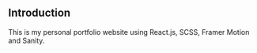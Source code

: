 ## Introduction

This is my personal portfolio website using React.js, SCSS, Framer Motion and Sanity.
